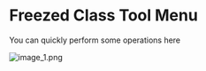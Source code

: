 # Freezed Class Tool Menu


You can quickly perform some operations here


![image_1.png](/images/image_1.png)

